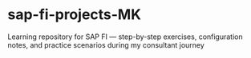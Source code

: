 # sap-fi-projects-MK
Learning repository for SAP FI — step-by-step exercises, configuration notes, and practice scenarios during my consultant journey
